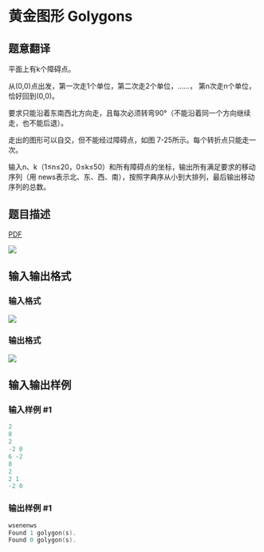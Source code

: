 # 黄金图形 Golygons

## 题意翻译

平面上有k个障碍点。

从(0,0)点出发，第一次走1个单位，第二次走2个单位，……， 第n次走n个单位，恰好回到(0,0)。

要求只能沿着东南西北方向走，且每次必须转弯90°（不能沿着同一个方向继续走，也不能后退）。

走出的图形可以自交，但不能经过障碍点，如图 7-25所示。每个转折点只能走一次。

输入n、k（1≤n≤20，0≤k≤50）和所有障碍点的坐标，输出所有满足要求的移动序列（用 news表示北、东、西、南），按照字典序从小到大排列，最后输出移动序列的总数。

## 题目描述

[problemUrl]: https://uva.onlinejudge.org/index.php?option=com_onlinejudge&Itemid=8&category=4&page=show_problem&problem=161

[PDF](https://uva.onlinejudge.org/external/2/p225.pdf)

![](https://cdn.luogu.com.cn/upload/vjudge_pic/UVA225/9ded697218d751d32706fc4b45f2cc6943330c4b.png)

## 输入输出格式

### 输入格式

![](https://cdn.luogu.com.cn/upload/vjudge_pic/UVA225/99f7b6cfcba9eeffeca2e309886945cbce695b19.png)

### 输出格式

![](https://cdn.luogu.com.cn/upload/vjudge_pic/UVA225/5e11f1fbb881a85706c6a5a8de03b974b5a42de9.png)

## 输入输出样例

### 输入样例 #1

```cpp
2
8
2
-2 0
6 -2
8
2
2 1
-2 0
```


### 输出样例 #1

```cpp
wsenenws
Found 1 golygon(s).
Found 0 golygon(s).
```


